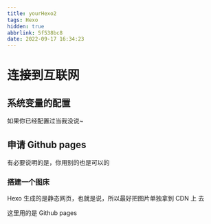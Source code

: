 ```yaml
---
title: yourHexo2
tags: Hexo
hidden: true
abbrlink: 5f538bc8
date: 2022-09-17 16:34:23
---
```


# 连接到互联网



## 系统变量的配置

如果你已经配置过当我没说~

## 申请 Github pages

有必要说明的是，你用别的也是可以的

### 搭建一个图床

Hexo 生成的是静态网页，也就是说，所以最好把图片单独拿到 CDN 上 去

这里用的是 Github pages


